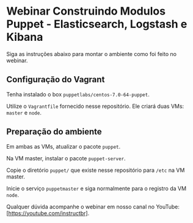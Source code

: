 Webinar Construindo Modulos Puppet - Elasticsearch, Logstash e Kibana
=====================================================================

Siga as instruções abaixo para montar o ambiente como foi feito no webinar.

Configuração do Vagrant
-----------------------

Tenha instalado o box `puppetlabs/centos-7.0-64-puppet`.

Utilize o `Vagrantfile` fornecido nesse repositório. Ele criará duas VMs: `master` e `node`.

Preparação do ambiente
----------------------

Em ambas as VMs, atualizar o pacote `puppet`.

Na VM master, instalar o pacote `puppet-server`.

Copie o diretório `puppet/` que existe nesse repositório para `/etc` na VM master.

Inicie o serviço `puppetmaster` e siga normalmente para o registro da VM `node`.

Qualquer dúvida acompanhe o webinar em nosso canal no YouTube: [https://youtube.com/instructbr].

